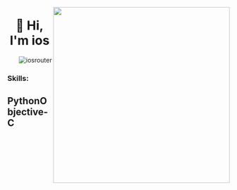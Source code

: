 
[<img align="right" width="400" src="https://github-readme-stats.vercel.app/api?username=iosrouter&show_icons=true"/>](https://github.com/iosrouter/)
<h1 align="center">👋 Hi, I'm ios</h1>

<p align="right"> <img src="https://komarev.com/ghpvc/?username=iosrouter&label=Profile%20views&color=0e75b6&style=flat-square" alt="iosrouter" /> </p>

<h3 align="left">Skills:</h3>

<p align="left">
  <h2>Python</h2?
  <h3>Objective-C<h3>
</p>
